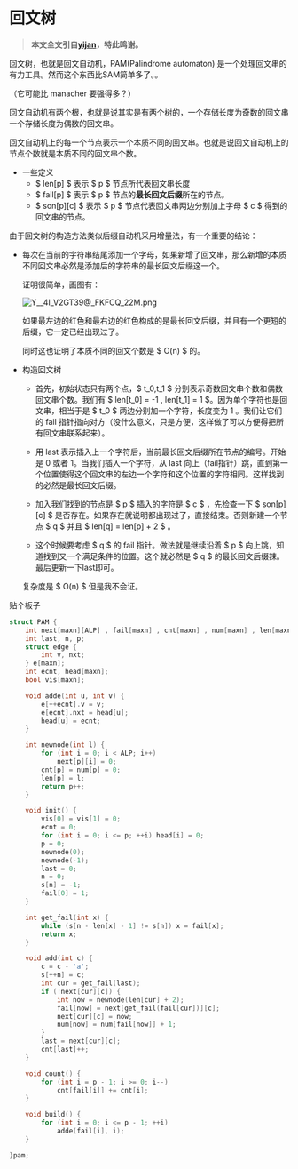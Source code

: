 # 回文树

> **本文全文引自[yijan](https://www.cnblogs.com/yijan/p/pam.html)，特此鸣谢。**

回文树，也就是回文自动机，PAM(Palindrome automaton) 是一个处理回文串的有力工具。然而这个东西比SAM简单多了。。

（它可能比 manacher 要强得多？）

回文自动机有两个根，也就是说其实是有两个树的，一个存储长度为奇数的回文串一个存储长度为偶数的回文串。

回文自动机上的每一个节点表示一个本质不同的回文串。也就是说回文自动机上的节点个数就是本质不同的回文串个数。

- 一些定义
  - $ len[p] $ 表示 $ p $ 节点所代表回文串长度
  - $ fail[p] $ 表示 $ p $ 节点的**最长回文后缀**所在的节点。
  - $ son[p][c] $ 表示 $ p $ 节点代表回文串两边分别加上字母 $ c $ 得到的回文串的节点。

由于回文树的构造方法类似后缀自动机采用增量法，有一个重要的结论：

- 每次在当前的字符串结尾添加一个字母，如果新增了回文串，那么新增的本质不同回文串必然是添加后的字符串的最长回文后缀这一个。

  证明很简单，画图有：

  ![Y__4I_V2GT39@_FKFCQ_22M.png](https://i.loli.net/2020/01/18/s5MLIim3FlzVSQG.png)

  如果最左边的红色和最右边的红色构成的是最长回文后缀，并且有一个更短的后缀，它一定已经出现过了。

  同时这也证明了本质不同的回文个数是 $ O(n) $ 的。

- 构造回文树

  - 首先，初始状态只有两个点，$ t_0,t_1 $ 分别表示奇数回文串个数和偶数回文串个数。我们有 $ len[t_0] = -1 , len[t_1] = 1 $。因为单个字符也是回文串，相当于是 $ t_0 $ 两边分别加一个字符，长度变为 1 。我们让它们的 fail 指针指向对方（没什么意义，只是方便，这样做了可以方便得把所有回文串联系起来）。

  - 用 last 表示插入上一个字符后，当前最长回文后缀所在节点的编号。开始是 0 或者 1。当我们插入一个字符，从 last 向上（fail指针）跳，直到第一个位置使得这个回文串的左边一个字符和这个位置的字符相同。这样找到的必然是最长回文后缀。
  - 加入我们找到的节点是 $ p $ 插入的字符是 $ c $ ，先检查一下 $ son[p][c] $ 是否存在。如果存在就说明都出现过了，直接结束。否则新建一个节点 $ q $ 并且 $ len[q] = len[p] + 2 $ 。
  - 这个时候要考虑 $ q $ 的 fail 指针。做法就是继续沿着 $ p $ 向上跳，知道找到又一个满足条件的位置。这个就必然是 $ q $ 的最长回文后缀辣。最后更新一下last即可。

  复杂度是 $ O(n) $ 但是我不会证。

贴个板子

```cpp
struct PAM {
    int next[maxn][ALP] , fail[maxn] , cnt[maxn] , num[maxn] , len[maxn] , s[maxn];
    int last, n, p;
    struct edge {
        int v, nxt;
    } e[maxn];
    int ecnt, head[maxn];
    bool vis[maxn];

    void adde(int u, int v) {
        e[++ecnt].v = v;
        e[ecnt].nxt = head[u];
        head[u] = ecnt;
    }

    int newnode(int l) {
        for (int i = 0; i < ALP; i++)
            next[p][i] = 0;
        cnt[p] = num[p] = 0;
        len[p] = l;
        return p++;
    }

    void init() {
        vis[0] = vis[1] = 0;
        ecnt = 0;
        for (int i = 0; i <= p; ++i) head[i] = 0;
        p = 0;
        newnode(0);
        newnode(-1);
        last = 0;
        n = 0;
        s[n] = -1;
        fail[0] = 1;
    }

    int get_fail(int x) {
        while (s[n - len[x] - 1] != s[n]) x = fail[x];
        return x;
    }

    void add(int c) {
        c = c - 'a';
        s[++n] = c;
        int cur = get_fail(last);
        if (!next[cur][c]) {
            int now = newnode(len[cur] + 2);
            fail[now] = next[get_fail(fail[cur])][c];
            next[cur][c] = now;
            num[now] = num[fail[now]] + 1;
        }
        last = next[cur][c];
        cnt[last]++;
    }

    void count() {
        for (int i = p - 1; i >= 0; i--)
            cnt[fail[i]] += cnt[i];
    }

    void build() {
        for (int i = 0; i <= p - 1; ++i)
            adde(fail[i], i);
    }

}pam;  

```

